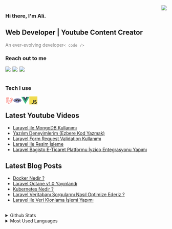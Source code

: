 <img src="https://media.giphy.com/media/WFZvB7VIXBgiz3oDXE/source.gif" align="right" height="250">

### Hi there, I'm Ali.

## Web Developer | Youtube Content Creator

<font color="grey">An ever-evolving developer`< code />` </font>

### Reach out to me

[<img  width="22" src="https://unpkg.com/simple-icons@v4/icons/youtube.svg" align="left" />][youtube]
[<img  width="22" src="https://unpkg.com/simple-icons@v4/icons/twitter.svg" align="left" />][twitter]
[<img  width="22" src="https://unpkg.com/simple-icons@v4/icons/linkedin.svg" align="left" />][linkedin]

<br />
<br />

### Tech I use

<img align="left"  src="https://raw.githubusercontent.com/github/explore/80688e429a7d4ef2fca1e82350fe8e3517d3494d/topics/laravel/laravel.png" width="25" height="25" />
<img align="left" src="https://raw.githubusercontent.com/github/explore/80688e429a7d4ef2fca1e82350fe8e3517d3494d/topics/php/php.png" width="25" height="25" />
<img align="left" src="https://raw.githubusercontent.com/github/explore/80688e429a7d4ef2fca1e82350fe8e3517d3494d/topics/vue/vue.png" width="25" height="25" />
<img align="left" src="https://raw.githubusercontent.com/github/explore/80688e429a7d4ef2fca1e82350fe8e3517d3494d/topics/javascript/javascript.png" width="25" height="25" />

<br />

## Latest Youtube Videos

<!-- YOUTUBE:START -->
- [Laravel ile MongoDB Kullanımı](https://www.youtube.com/watch?v=8U5h0L9GHu4)
- [Yazılım Deneyimlerim (Ezbere Kod Yazmak)](https://www.youtube.com/watch?v=F-w6cs1rdNo)
- [Laravel Form Request Validation Kullanımı](https://www.youtube.com/watch?v=9WhAb6RWnu0)
- [Laravel ile Resim İşleme](https://www.youtube.com/watch?v=rGmDSSwAfV4)
- [Laravel Bagisto E-Ticaret Platformu İyzico Entegrasyonu Yapımı](https://www.youtube.com/watch?v=YyMrRRGAXTY)
<!-- YOUTUBE:END -->

## Latest Blog Posts

<!-- BLOG-POST-LIST:START -->
- [Docker Nedir ?](https://www.karabayyazilim.com/blog/docker-nedir-2021-06-24-162807)
- [Laravel Octane v1.0 Yayınlandı](https://www.karabayyazilim.com/blog/laravel-octane-v10-yayinlandi-2021-05-12-212603)
- [Kubernetes Nedir ?](https://www.karabayyazilim.com/blog/kubernetes-nedir-2021-03-24-191423)
- [Laravel Veritabanı Sorgularını Nasıl Optimize Ederiz ?](https://www.karabayyazilim.com/blog/laravel-veritabani-sorgularini-nasil-optimize-ederiz-2021-03-21-185044)
- [Laravel ile Veri Klonlama İşlemi Yapımı](https://www.karabayyazilim.com/blog/laravel-ile-veri-klonlama-islemi-yapimi-2021-03-16-034107)
<!-- BLOG-POST-LIST:END -->

<br />

<details>
<summary>Github Stats</summary>
<img src="https://github-readme-stats.vercel.app/api?username=karabayyazilim&theme=radical" >
</details>

<details>
<summary>Most Used Languages</summary>
<img src="https://github-readme-stats.vercel.app/api/top-langs/?username=karabayyazilim&layout=radical" >
</details>

[youtube]: https://www.youtube.com/c/karabayyazilim
[twitter]: https://twitter.com/karabayyazilim
[linkedin]: https://www.linkedin.com/in/karabayyazilim
